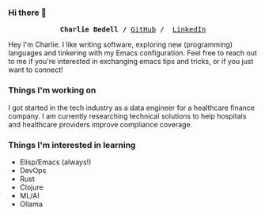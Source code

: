 ### Hi there 👋
<p><pre align="center">
<strong>Charlie Bedell /</strong> <a href="https://github.com/charlie-bedell">GitHub</a> /  <a href="https://www.linkedin.com/in/charlesbedell/">LinkedIn</a></pre></p>

Hey I'm Charlie. I like writing software, exploring new (programming) languages and tinkering with my Emacs configuration. Feel free to reach out to me if you're interested in exchanging emacs tips and tricks, or if you just want to connect!

### Things I'm working on
I got started in the tech industry as a data engineer for a healthcare finance company. I am currently researching technical solutions to help hospitals and healthcare providers improve compliance coverage.

### Things I'm interested in learning
- Elisp/Emacs (always!)
- DevOps
- Rust
- Clojure
- ML/AI
- Ollama

